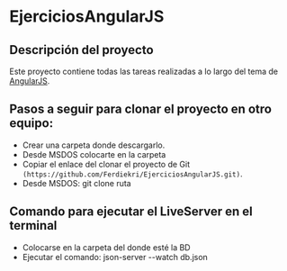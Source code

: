 # EjerciciosAngularJS

## Descripción del proyecto
  Este proyecto contiene todas las tareas realizadas a lo largo del tema de [AngularJS](https://angularjs.org/).


## Pasos a seguir para clonar el proyecto en otro equipo:

  - Crear una carpeta donde descargarlo.
  - Desde MSDOS colocarte en la carpeta
  - Copiar el enlace del clonar el proyecto de Git `(https://github.com/Ferdiekri/EjerciciosAngularJS.git)`.
  - Desde MSDOS: git clone ruta


## Comando para ejecutar el LiveServer en el terminal
  - Colocarse en la carpeta del donde esté la BD
  - Ejecutar el comando: json-server --watch db.json